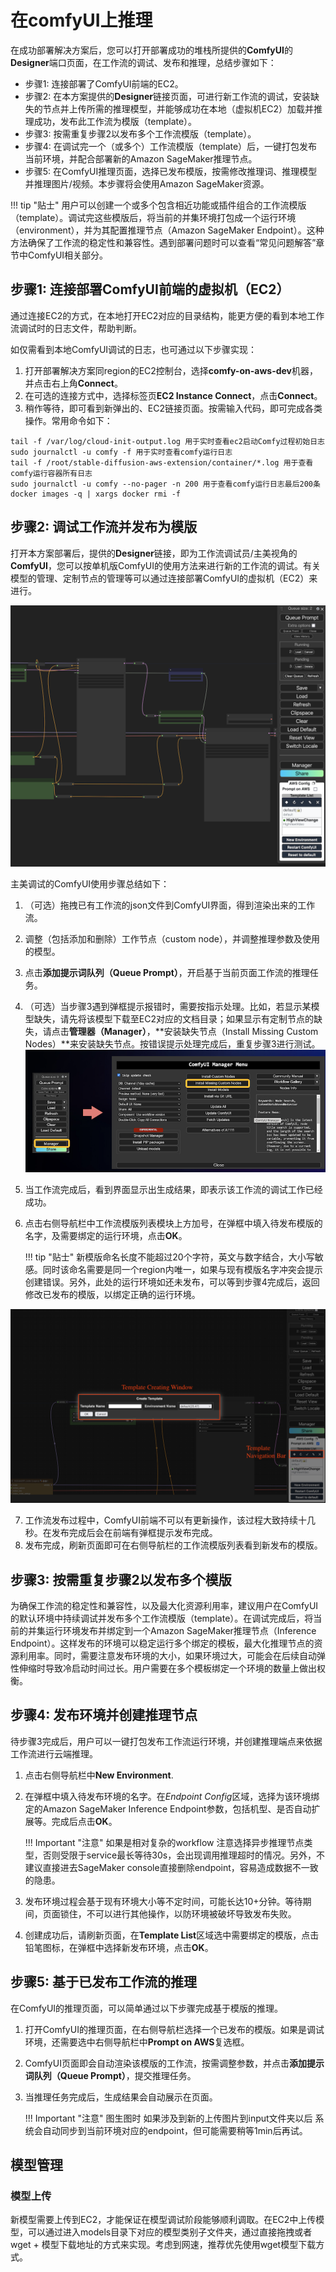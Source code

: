 # 在comfyUI上推理

在成功部署解决方案后，您可以打开部署成功的堆栈所提供的**ComfyUI**的**Designer**端口页面，在工作流的调试、发布和推理，总结步骤如下：

* 步骤1: 连接部署了ComfyUI前端的EC2。
* 步骤2: 在本方案提供的**Designer**链接页面，可进行新工作流的调试，安装缺失的节点并上传所需的推理模型，并能够成功在本地（虚拟机EC2）加载并推理成功，发布此工作流为模版（template）。
* 步骤3: 按需重复步骤2以发布多个工作流模版（template）。
* 步骤4: 在调试完一个（或多个）工作流模版（template）后，一键打包发布当前环境，并配合部署新的Amazon SageMaker推理节点。 
* 步骤5: 在ComfyUI推理页面，选择已发布模版，按需修改推理词、推理模型并推理图片/视频。本步骤将会使用Amazon SageMaker资源。

!!! tip "贴士" 
        用户可以创建一个或多个包含相近功能或插件组合的工作流模版（template）。调试完这些模版后，将当前的并集环境打包成一个运行环境（environment），并为其配置推理节点（Amazon SageMaker Endpoint）。这种方法确保了工作流的稳定性和兼容性。遇到部署问题时可以查看“常见问题解答”章节中ComfyUI相关部分。


## 步骤1: 连接部署ComfyUI前端的虚拟机（EC2）
通过连接EC2的方式，在本地打开EC2对应的目录结构，能更方便的看到本地工作流调试时的日志文件，帮助判断。

如仅需看到本地ComfyUI调试的日志，也可通过以下步骤实现：

1. 打开部署解决方案同region的EC2控制台，选择**comfy-on-aws-dev**机器，并点击右上角**Connect**。
2. 在可选的连接方式中，选择标签页**EC2 Instance Connect**，点击**Connect**。
3. 稍作等待，即可看到新弹出的、EC2链接页面。按需输入代码，即可完成各类操作。常用命令如下：

```
tail -f /var/log/cloud-init-output.log 用于实时查看ec2启动Comfy过程初始日志
sudo journalctl -u comfy -f 用于实时查看comfy运行日志
tail -f /root/stable-diffusion-aws-extension/container/*.log 用于查看comfy运行容器所有日志
sudo journalctl -u comfy --no-pager -n 200 用于查看comfy运行日志最后200条
docker images -q | xargs docker rmi -f
```

## 步骤2: 调试工作流并发布为模版
打开本方案部署后，提供的**Designer**链接，即为工作流调试员/主美视角的**ComfyUI**，您可以按单机版ComfyUI的使用方法来进行新的工作流的调试。有关模型的管理、定制节点的管理等可以通过连接部署ComfyUI的虚拟机（EC2）来进行。

![major-designer](../../images/senior-design.png)

主美调试的ComfyUI使用步骤总结如下：

1. （可选）拖拽已有工作流的json文件到ComfyUI界面，得到渲染出来的工作流。
2. 调整（包括添加和删除）工作节点（custom node），并调整推理参数及使用的模型。
3. 点击**添加提示词队列（Queue Prompt）**，开启基于当前页面工作流的推理任务。
4. （可选）当步骤3遇到弹框提示报错时，需要按指示处理。比如，若显示某模型缺失，请先将该模型下载至EC2对应的文档目录；如果显示有定制节点的缺失，请点击**管理器（Manager）**，**安装缺失节点（Install Missing Custom Nodes）**来安装缺失节点。按错误提示处理完成后，重复步骤3进行测试。
![ComfyUI Management](../../images/ComfyUI-Manager.png)

5. 当工作流完成后，看到界面显示出生成结果，即表示该工作流的调试工作已经成功。
6. 点击右侧导航栏中工作流模版列表模块上方加号，在弹框中填入待发布模版的名字，及需要绑定的运行环境，点击**OK**。

    !!! tip "贴士"
        新模版命名长度不能超过20个字符，英文与数字结合，大小写敏感。同时该命名需要是同一个region内唯一，如果与现有模版名字冲突会提示创建错误。另外，此处的运行环境如还未发布，可以等到步骤4完成后，返回修改已发布的模版，以绑定正确的运行环境。

![template release](../../images/template_release.png)

7. 工作流发布过程中，ComfyUI前端不可以有更新操作，该过程大致持续十几秒。在发布完成后会在前端有弹框提示发布完成。
8. 发布完成，刷新页面即可在右侧导航栏的工作流模版列表看到新发布的模版。

## 步骤3: 按需重复步骤2以发布多个模版
为确保工作流的稳定性和兼容性，以及最大化资源利用率，建议用户在ComfyUI的默认环境中持续调试并发布多个工作流模版（template）。在调试完成后，将当前的并集运行环境发布并绑定到一个Amazon SageMaker推理节点（Inference Endpoint）。这样发布的环境可以稳定运行多个绑定的模板，最大化推理节点的资源利用率。同时，需要注意发布环境的大小，如果环境过大，可能会在后续自动弹性伸缩时导致冷启动时间过长。用户需要在多个模板绑定一个环境的数量上做出权衡。

## 步骤4: 发布环境并创建推理节点
待步骤3完成后，用户可以一键打包发布工作流运行环境，并创建推理端点来依据工作流进行云端推理。

1. 点击右侧导航栏中**New Environment**.
2. 在弹框中填入待发布环境的名字。在*Endpoint Config*区域，选择为该环境绑定的Amazon SageMaker Inference Endpoint参数，包括机型、是否自动扩展等。完成后点击**OK**。
    
    !!! Important "注意" 
        如果是相对复杂的workflow 注意选择异步推理节点类型，否则受限于service最长等待30s，会出现调用推理超时的情况。另外，不建议直接进去SageMaker console直接删除endpoint，容易造成数据不一致的隐患。

3. 发布环境过程会基于现有环境大小等不定时间，可能长达10+分钟。等待期间，页面锁住，不可以进行其他操作，以防环境被破坏导致发布失败。
4. 创建成功后，请刷新页面，在**Template List**区域选中需要绑定的模版，点击铅笔图标，在弹框中选择新发布环境，点击**OK**。

## 步骤5: 基于已发布工作流的推理
在ComfyUI的推理页面，可以简单通过以下步骤完成基于模版的推理。

1. 打开ComfyUI的推理页面，在右侧导航栏选择一个已发布的模版。如果是调试环境，还需要选中右侧导航栏中**Prompt on AWS**复选框。
2. ComfyUI页面即会自动渲染该模版的工作流，按需调整参数，并点击**添加提示词队列（Queue Prompt）**，提交推理任务。
3. 当推理任务完成后，生成结果会自动展示在页面。
    
    !!! Important "注意" 
        图生图时 如果涉及到新的上传图片到input文件夹以后 系统会自动同步到当前环境对应的endpoint，但可能需要稍等1min后再试。

## 模型管理
### 模型上传
新模型需要上传到EC2，才能保证在模型调试阶段能够顺利调取。在EC2中上传模型，可以通过进入models目录下对应的模型类别子文件夹，通过直接拖拽或者wget + 模型下载地址的方式来实现。考虑到网速，推荐优先使用wget模型下载方式。

